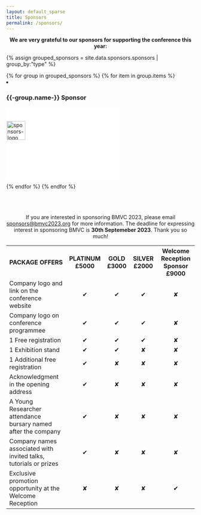 ```yaml
---
layout: default_sparse
title: Sponsors
permalink: /sponsors/
---
```


<style>

.list-inline-item:not(:last-child) {
  margin-right: 15px;
}

.image-block {
  padding: 35px 0;
  background: #fff;
  width: 300px;
  height: 120px;
  cursor: pointer;
  transition: all .3s ease;
  border: 1px solid transparent;
  margin-bottom: 10px;
}

.image-block img {
  height: 50px;
}

.image-block:hover {
  border: 1px solid #103a6b;
}
</style>

<p class="mb-3" align="center"><strong>We are very grateful to our sponsors for supporting the conference this year:</strong></p>

{% assign grouped_sponsors = site.data.sponsors.sponsors | group_by:"type" %}

<section class="sponsors section ">
{% for group in grouped_sponsors %}
<!--<h3>{{-group.name-}}&nbsp;Sponsor</h3>-->
{% for item in group.items %}
<li class="list-inline-item">
  <div class="col-12 mt-3 mb-3">
    <h3>{{-group.name-}}&nbsp;Sponsor</h3>
  </div>
    <div class="image-block text-center">
        <a href="{{item.url}}" target="_blank" >
            <img src="{{ site.baseurl }}/assets/images/sponsors/{{item.logo}}" alt="sponsors-logo" class="img-fluid" style="max-height: 300px;">
        </a>
    </div>
</li>
{% endfor %}
{% endfor %}
</section>

<br>
<br>
<br>


<center>
    <p>If you are interested in sponsoring BMVC 2023, please email <a href="mailto:sponsors@bmvc2023.org">sponsors@bmvc2023.org</a> 
      for more information. The deadline for expressing interest in sponsoring BMVC is <b>30th Septemeber 2023</b>. Thank you so much!</p>
</center>

<div class="row pl-2 pr-2 pt-2 pb-2 mx-auto justify-content-center">
    <table class="table table-striped table-bordered" style="max-width: 750px;">
        <tbody>
            <tr>
                <th style="text-align: center">PACKAGE OFFERS</th>
                <th style="text-align: center">PLATINUM £5000</th>
                <th style="text-align: center">GOLD £3000</th>
                <th style="text-align: center">SILVER £2000</th>
                <th style="text-align: center">Welcome Reception Sponsor £9000</th>
            </tr>
            <tr>
                <td>Company logo and link on the conference website</td>
                <td align="center">✔</td>
                <td align="center">✔</td>
                <td align="center">✔</td>
                <td align="center">✘</td>
            </tr>
            <tr>
                <td>Company logo on conference programmee</td>
                <td align="center">✔</td>
                <td align="center">✔</td>
                <td align="center">✔</td>
                <td align="center">✘</td>
            </tr>
            <tr>
                <td>1 Free registration</td>
                <td align="center">✔</td>
                <td align="center">✔</td>
                <td align="center">✔</td>
                <td align="center">✘</td>
            </tr>
            <tr>
                <td>1 Exhibition stand</td>
                <td align="center">✔</td>
                <td align="center">✔</td>
                <td align="center">✘</td>
                <td align="center">✘</td>
            </tr>
            <tr>
                <td>1 Additional free registration</td>
                <td align="center">✔</td>
                <td align="center">✘</td>
                <td align="center">✘</td>
                <td align="center">✘</td>
            </tr>
            <tr>
                <td>Acknowledgment in the opening address</td>
                <td align="center">✔</td>
                <td align="center">✘</td>
                <td align="center">✘</td>
                <td align="center">✘</td>
            </tr>
            <tr>
                <td>A Young Researcher attendance bursary named after the company</td>
                <td align="center">✔</td>
                <td align="center">✘</td>
                <td align="center">✘</td>
                <td align="center">✘</td>
            </tr>
            <tr>
                <td>Company names associated with invited talks, tutorials or prizes</td>
                <td align="center">✔</td>
                <td align="center">✘</td>
                <td align="center">✘</td>
                <td align="center">✘</td>
            </tr>
            <tr>
                <td>Exclusive promotion opportunity at the Welcome Reception</td>
                <td align="center">✘</td>
                <td align="center">✘</td>
                <td align="center">✘</td>
                <td align="center">✔</td>
            </tr>
        </tbody>
    </table>
</div>
